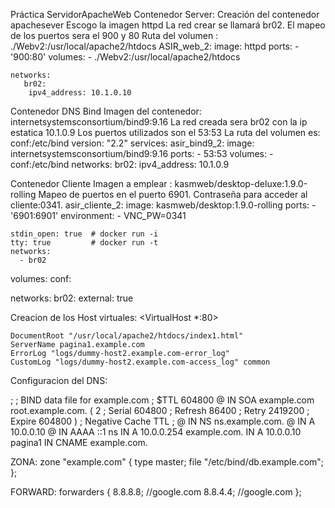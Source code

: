 Práctica ServidorApacheWeb
 Contenedor Server:
 Creación del contenedor apachesever
  Escogo la imagen httpd
  La red crear se llamará  br02.
  El mapeo de los puertos sera el 900 y 80
  Ruta del volumen : ./Webv2:/usr/local/apache2/htdocs
        ASIR_web_2:
    image: httpd 
    ports:
    - '900:80'
    volumes:
     - ./Webv2:/usr/local/apache2/htdocs
     
    networks:
       br02:
        ipv4_address: 10.1.0.10

Contenedor DNS Bind
 Imagen del contenedor: internetsystemsconsortium/bind9:9.16
 La red creada sera br02 con la ip estatica 10.1.0.9
 Los puertos utilizados son el 53:53
 La ruta del volumen es: conf:/etc/bind
            version: "2.2"
services:
  asir_bind9_2:
    image: internetsystemsconsortium/bind9:9.16
    ports:
      - 53:53
    volumes:
      - conf:/etc/bind
    networks:
      br02:
       ipv4_address: 10.1.0.9

Contenedor Cliente
  Imagen a emplear : kasmweb/desktop-deluxe:1.9.0-rolling
  Mapeo de puertos en el puerto 6901.
  Contraseña para acceder al cliente:0341.
         asir_cliente_2:
    image: kasmweb/desktop:1.9.0-rolling
    ports:
      - '6901:6901'
    environment:
       - VNC_PW=0341
  
    stdin_open: true  # docker run -i
    tty: true         # docker run -t
    networks:
      - br02

volumes:
  conf:
    


networks:
   br02:
    external: true


Creacion de los Host virtuales:
<VirtualHost *:80>
    
    DocumentRoot "/usr/local/apache2/htdocs/index1.html"
    ServerName pagina1.example.com
    ErrorLog "logs/dummy-host2.example.com-error_log"
    CustomLog "logs/dummy-host2.example.com-access_log" common
</VirtualHost>


Configuracion del DNS:

;
; BIND data file for example.com
;
$TTL	604800
@	IN	SOA	example.com root.example.com. (
			      2		; Serial
			 604800		; Refresh
			  86400		; Retry
			2419200		; Expire
			 604800 )	; Negative Cache TTL
;
@	IN	NS	ns.example.com.
@	IN	A	10.0.0.10
@	IN	AAAA	::1
ns  IN  A   10.0.0.254
example.com. IN  A   10.0.0.10
pagina1 IN  CNAME   example.com.

ZONA:
zone "example.com" {
    type master;
    file "/etc/bind/db.example.com";
};

FORWARD:
forwarders {
	8.8.8.8; //google.com
	8.8.4.4; //google.com
	};